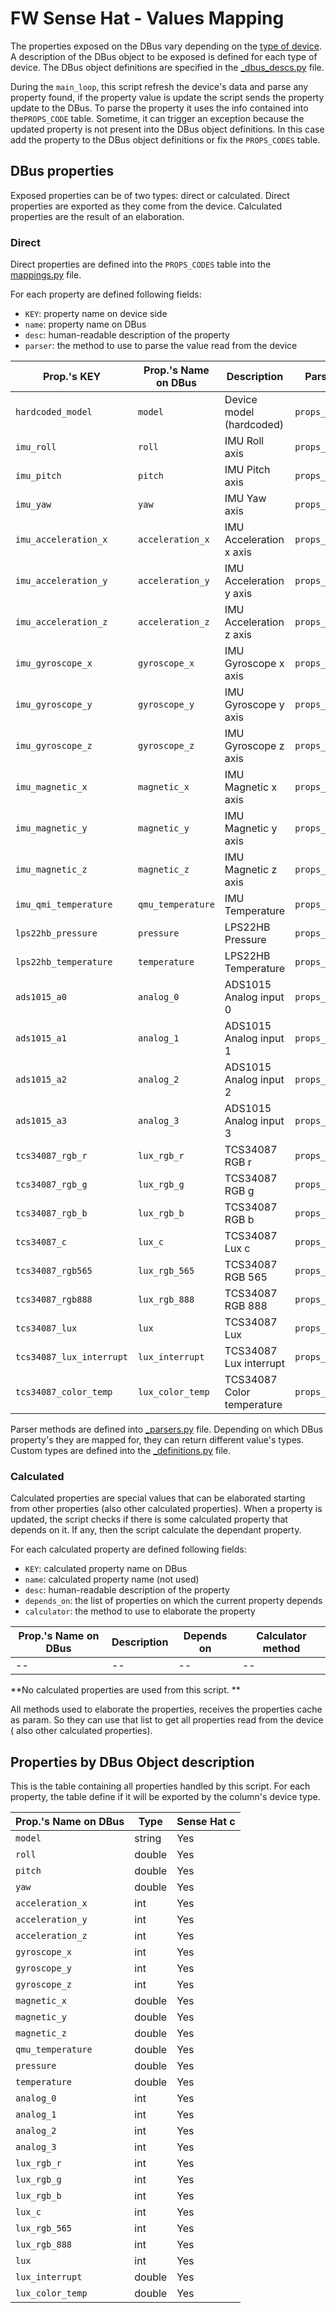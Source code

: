 # FW Sense Hat - Values Mapping

The properties exposed on the DBus vary depending on
the [type of device](supported_devices.md). A description of the
DBus object to be exposed is defined for each type of device. The DBus object
definitions are specified in the
[_dbus_descs.py](/fw_sensehat/sense/_dbus_descs.py) file.

During the `main_loop`, this script refresh the device's data and parse any
property found, if the property value is update the script sends the property
update to the DBus. To parse the property it uses the info contained into
the`PROPS_CODE` table. Sometime, it can trigger an exception because the updated
property is not present into the DBus object definitions. In this case add the
property to the DBus object definitions or fix the `PROPS_CODES` table.

## DBus properties

Exposed properties can be of two types: direct or calculated. Direct properties
are exported as they come from the device. Calculated properties are the result
of an elaboration.

### Direct

Direct properties are defined into the `PROPS_CODES` table into
the [mappings.py](/fw_victron/mappings.py) file.

For each property are defined following fields:

* `KEY`: property name on device side
* `name`: property name on DBus
* `desc`: human-readable description of the property
* `parser`: the method to use to parse the value read from the device

| Prop.'s KEY              | Prop.'s Name on DBus | Description                | Parser method        |
|--------------------------|----------------------|----------------------------|----------------------|
| `hardcoded_model`        | `model`              | Device model (hardcoded)   | `props_parser_str`   |
| `imu_roll`               | `roll`               | IMU Roll axis              | `props_parser_float` |
| `imu_pitch`              | `pitch`              | IMU Pitch axis             | `props_parser_float` |
| `imu_yaw`                | `yaw`                | IMU Yaw axis               | `props_parser_float` |
| `imu_acceleration_x`     | `acceleration_x`     | IMU Acceleration x axis    | `props_parser_int`   |
| `imu_acceleration_y`     | `acceleration_y`     | IMU Acceleration y axis    | `props_parser_int`   |
| `imu_acceleration_z`     | `acceleration_z`     | IMU Acceleration z axis    | `props_parser_int`   |
| `imu_gyroscope_x`        | `gyroscope_x`        | IMU Gyroscope x axis       | `props_parser_int`   |
| `imu_gyroscope_y`        | `gyroscope_y`        | IMU Gyroscope y axis       | `props_parser_int`   |
| `imu_gyroscope_z`        | `gyroscope_z`        | IMU Gyroscope z axis       | `props_parser_int`   |
| `imu_magnetic_x`         | `magnetic_x`         | IMU Magnetic x axis        | `props_parser_float` |
| `imu_magnetic_y`         | `magnetic_y`         | IMU Magnetic y axis        | `props_parser_float` |
| `imu_magnetic_z`         | `magnetic_z`         | IMU Magnetic z axis        | `props_parser_float` |
| `imu_qmi_temperature`    | `qmu_temperature`    | IMU Temperature            | `props_parser_float` |
| `lps22hb_pressure`       | `pressure`           | LPS22HB Pressure           | `props_parser_float` |
| `lps22hb_temperature`    | `temperature`        | LPS22HB Temperature        | `props_parser_float` |
| `ads1015_a0`             | `analog_0`           | ADS1015 Analog input 0     | `props_parser_int`   |
| `ads1015_a1`             | `analog_1`           | ADS1015 Analog input 1     | `props_parser_int`   |
| `ads1015_a2`             | `analog_2`           | ADS1015 Analog input 2     | `props_parser_int`   |
| `ads1015_a3`             | `analog_3`           | ADS1015 Analog input 3     | `props_parser_int`   |
| `tcs34087_rgb_r`         | `lux_rgb_r`          | TCS34087 RGB r             | `props_parser_int`   |
| `tcs34087_rgb_g`         | `lux_rgb_g`          | TCS34087 RGB g             | `props_parser_int`   |
| `tcs34087_rgb_b`         | `lux_rgb_b`          | TCS34087 RGB b             | `props_parser_int`   |
| `tcs34087_c`             | `lux_c`              | TCS34087 Lux c             | `props_parser_int`   |
| `tcs34087_rgb565`        | `lux_rgb_565`        | TCS34087 RGB 565           | `props_parser_int`   |
| `tcs34087_rgb888`        | `lux_rgb_888`        | TCS34087 RGB 888           | `props_parser_int`   |
| `tcs34087_lux`           | `lux`                | TCS34087 Lux               | `props_parser_int`   |
| `tcs34087_lux_interrupt` | `lux_interrupt`      | TCS34087 Lux interrupt     | `props_parser_float` |
| `tcs34087_color_temp`    | `lux_color_temp`     | TCS34087 Color temperature | `props_parser_float` |

Parser methods are defined into [_parsers.py](/fw_sensehat/sense/_parsers.py)
file. Depending on which DBus property's they are mapped for, they can return
different value's types.<br/>
Custom types are defined into
the [_definitions.py](/fw_sensehat/sense/_definitions.py) file.

### Calculated

Calculated properties are special values that can be elaborated starting from
other properties (also other calculated properties). When a property is updated,
the script checks if there is some calculated property that depends on it. If
any, then the script calculate the dependant property.

For each calculated property are defined following fields:

* `KEY`: calculated property name on DBus
* `name`: calculated property name (not used)
* `desc`: human-readable description of the property
* `depends_on`: the list of properties on which the current property depends
* `calculator`: the method to use to elaborate the property

| Prop.'s Name on DBus | Description | Depends on | Calculator method |
|----------------------|-------------|------------|-------------------|
| --                   | --          | --         | --                |

**No calculated properties are used from this script. **

All methods used to elaborate the properties, receives the properties cache as
param. So they can use that list to get all properties read from the device (
also other calculated properties).

## Properties by DBus Object description

This is the table containing all properties handled by this script. For each
property, the table define if it will be exported by the column's device type.

| Prop.'s Name on DBus | Type   | Sense Hat c |
|----------------------|--------|-------------|
| `model`              | string | Yes         |
| `roll`               | double | Yes         |
| `pitch`              | double | Yes         |
| `yaw`                | double | Yes         |
| `acceleration_x`     | int    | Yes         |
| `acceleration_y`     | int    | Yes         |
| `acceleration_z`     | int    | Yes         |
| `gyroscope_x`        | int    | Yes         |
| `gyroscope_y`        | int    | Yes         |
| `gyroscope_z`        | int    | Yes         |
| `magnetic_x`         | double | Yes         |
| `magnetic_y`         | double | Yes         |
| `magnetic_z`         | double | Yes         |
| `qmu_temperature`    | double | Yes         |
| `pressure`           | double | Yes         |
| `temperature`        | double | Yes         |
| `analog_0`           | int    | Yes         |
| `analog_1`           | int    | Yes         |
| `analog_2`           | int    | Yes         |
| `analog_3`           | int    | Yes         |
| `lux_rgb_r`          | int    | Yes         |
| `lux_rgb_g`          | int    | Yes         |
| `lux_rgb_b`          | int    | Yes         |
| `lux_c`              | int    | Yes         |
| `lux_rgb_565`        | int    | Yes         |
| `lux_rgb_888`        | int    | Yes         |
| `lux`                | int    | Yes         |
| `lux_interrupt`      | double | Yes         |
| `lux_color_temp`     | double | Yes         |
